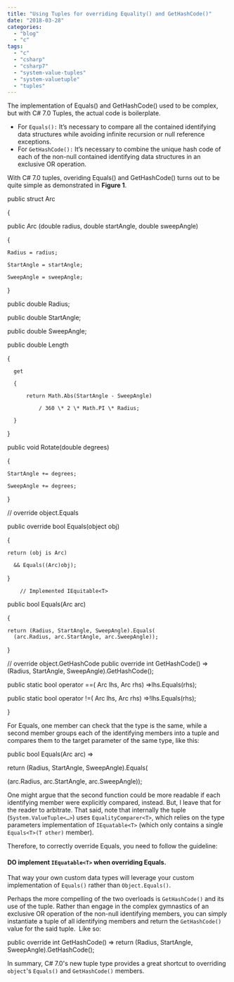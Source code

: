 ```yaml
---
title: "Using Tuples for overriding Equality() and GetHashCode()"
date: "2018-03-28"
categories: 
  - "blog"
  - "c"
tags: 
  - "c"
  - "csharp"
  - "csharp7"
  - "system-value-tuples"
  - "system-valuetuple"
  - "tuples"
---
```


The implementation of Equals() and GetHashCode() used to be complex, but with C# 7.0 Tuples, the actual code is boilerplate.

- For `Equals():` It’s necessary to compare all the contained identifying data structures while avoiding infinite recursion or null reference exceptions.
- For `GetHashCode():` It’s necessary to combine the unique hash code of each of the non-null contained identifying data structures in an exclusive OR operation.

With C# 7.0 tuples, overiding Equals() and GetHashCode() turns out to be quite simple as demonstrated in **Figure 1**.

public struct Arc

{

  public Arc (double radius, double startAngle, double sweepAngle)

  {

    Radius = radius;

    StartAngle = startAngle;

    SweepAngle = sweepAngle;

  }

  public double Radius;

  public double StartAngle;

  public double SweepAngle;

  public double Length

  {

      get

      {

          return Math.Abs(StartAngle - SweepAngle)

              / 360 \* 2 \* Math.PI \* Radius;

      }

  }

       

  public void Rotate(double degrees)

  {

    StartAngle += degrees;

    SweepAngle += degrees;

  }

  // override object.Equals

  public override bool Equals(object obj)

  {

    return (obj is Arc)

      && Equals((Arc)obj);

  }

        // Implemented IEquitable<T>

  public bool Equals(Arc arc)

  {

    return (Radius, StartAngle, SweepAngle).Equals(
      (arc.Radius, arc.StartAngle, arc.SweepAngle));
  }

  // override object.GetHashCode
  public override int GetHashCode() =>
    (Radius, StartAngle, SweepAngle).GetHashCode();

  public static bool operator ==(
    Arc lhs, Arc rhs) =>lhs.Equals(rhs);

  public static bool operator !=(
    Arc lhs, Arc rhs) =>!lhs.Equals(rhs);

}

For Equals, one member can check that the type is the same, while a second member groups each of the identifying members into a tuple and compares them to the target parameter of the same type, like this:

public bool Equals(Arc arc) =>

return (Radius, StartAngle, SweepAngle).Equals(

(arc.Radius, arc.StartAngle, arc.SweepAngle));

One might argue that the second function could be more readable if each identifying member were explicitly compared, instead. But, I leave that for the reader to arbitrate. That said, note that internally the tuple (`System.ValueTuple<…>`) uses `EqualityComparer<T>`, which relies on the type parameters implementation of `IEquatable<T>` (which only contains a single `Equals<T>(T other)` member).

Therefore, to correctly override Equals, you need to follow the guideline:

#### **DO** implement **`IEquatable<T>`** when **overriding Equals.**

That way your own custom data types will leverage your custom implementation of `Equals()` rather than `Object.Equals()`.

Perhaps the more compelling of the two overloads is `GetHashCode()` and its use of the tuple. Rather than engage in the complex gymnastics of an exclusive OR operation of the non-null identifying members, you can simply instantiate a tuple of all identifying members and return the `GetHashCode()` value for the said tuple.  Like so:

public override int GetHashCode() => return (Radius, StartAngle, SweepAngle).GetHashCode();

In summary, C# 7.0's new tuple type provides a great shortcut to overriding `object`'s `Equals()` and `GetHashCode()` members.
